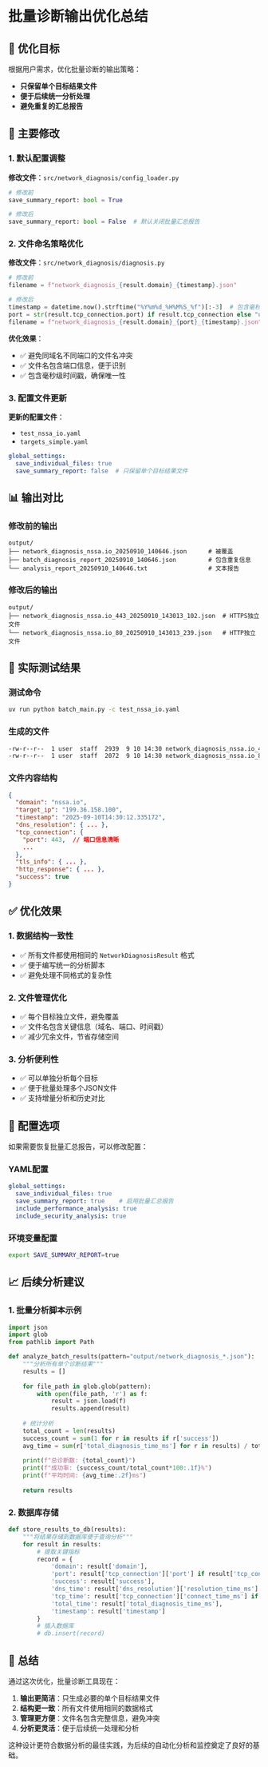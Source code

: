 # 批量诊断输出优化总结

## 🎯 优化目标

根据用户需求，优化批量诊断的输出策略：
- **只保留单个目标结果文件**
- **便于后续统一分析处理**
- **避免重复的汇总报告**

## 🔧 主要修改

### 1. 默认配置调整

**修改文件**：`src/network_diagnosis/config_loader.py`

```python
# 修改前
save_summary_report: bool = True

# 修改后  
save_summary_report: bool = False  # 默认关闭批量汇总报告
```

### 2. 文件命名策略优化

**修改文件**：`src/network_diagnosis/diagnosis.py`

```python
# 修改前
filename = f"network_diagnosis_{result.domain}_{timestamp}.json"

# 修改后
timestamp = datetime.now().strftime("%Y%m%d_%H%M%S_%f")[:-3]  # 包含毫秒
port = str(result.tcp_connection.port) if result.tcp_connection else "unknown"
filename = f"network_diagnosis_{result.domain}_{port}_{timestamp}.json"
```

**优化效果**：
- ✅ 避免同域名不同端口的文件名冲突
- ✅ 文件名包含端口信息，便于识别
- ✅ 包含毫秒级时间戳，确保唯一性

### 3. 配置文件更新

**更新的配置文件**：
- `test_nssa_io.yaml`
- `targets_simple.yaml`

```yaml
global_settings:
  save_individual_files: true
  save_summary_report: false  # 只保留单个目标结果文件
```

## 📊 输出对比

### 修改前的输出
```
output/
├── network_diagnosis_nssa.io_20250910_140646.json      # 被覆盖
├── batch_diagnosis_report_20250910_140646.json         # 包含重复信息
└── analysis_report_20250910_140646.txt                 # 文本报告
```

### 修改后的输出
```
output/
├── network_diagnosis_nssa.io_443_20250910_143013_102.json  # HTTPS独立文件
└── network_diagnosis_nssa.io_80_20250910_143013_239.json   # HTTP独立文件
```

## 🎯 实际测试结果

### 测试命令
```bash
uv run python batch_main.py -c test_nssa_io.yaml
```

### 生成的文件
```bash
-rw-r--r--  1 user  staff  2939  9 10 14:30 network_diagnosis_nssa.io_443_20250910_143013_102.json
-rw-r--r--  1 user  staff  2072  9 10 14:30 network_diagnosis_nssa.io_80_20250910_143013_239.json
```

### 文件内容结构
```json
{
  "domain": "nssa.io",
  "target_ip": "199.36.158.100",
  "timestamp": "2025-09-10T14:30:12.335172",
  "dns_resolution": { ... },
  "tcp_connection": {
    "port": 443,  // 端口信息清晰
    ...
  },
  "tls_info": { ... },
  "http_response": { ... },
  "success": true
}
```

## ✅ 优化效果

### 1. 数据结构一致性
- ✅ 所有文件都使用相同的 `NetworkDiagnosisResult` 格式
- ✅ 便于编写统一的分析脚本
- ✅ 避免处理不同格式的复杂性

### 2. 文件管理优化
- ✅ 每个目标独立文件，避免覆盖
- ✅ 文件名包含关键信息（域名、端口、时间戳）
- ✅ 减少冗余文件，节省存储空间

### 3. 分析便利性
- ✅ 可以单独分析每个目标
- ✅ 便于批量处理多个JSON文件
- ✅ 支持增量分析和历史对比

## 🔧 配置选项

如果需要恢复批量汇总报告，可以修改配置：

### YAML配置
```yaml
global_settings:
  save_individual_files: true
  save_summary_report: true    # 启用批量汇总报告
  include_performance_analysis: true
  include_security_analysis: true
```

### 环境变量配置
```bash
export SAVE_SUMMARY_REPORT=true
```

## 📈 后续分析建议

### 1. 批量分析脚本示例
```python
import json
import glob
from pathlib import Path

def analyze_batch_results(pattern="output/network_diagnosis_*.json"):
    """分析所有单个诊断结果"""
    results = []
    
    for file_path in glob.glob(pattern):
        with open(file_path, 'r') as f:
            result = json.load(f)
            results.append(result)
    
    # 统计分析
    total_count = len(results)
    success_count = sum(1 for r in results if r['success'])
    avg_time = sum(r['total_diagnosis_time_ms'] for r in results) / total_count
    
    print(f"总诊断数: {total_count}")
    print(f"成功率: {success_count/total_count*100:.1f}%")
    print(f"平均时间: {avg_time:.2f}ms")
    
    return results
```

### 2. 数据库存储
```python
def store_results_to_db(results):
    """将结果存储到数据库便于查询分析"""
    for result in results:
        # 提取关键指标
        record = {
            'domain': result['domain'],
            'port': result['tcp_connection']['port'] if result['tcp_connection'] else None,
            'success': result['success'],
            'dns_time': result['dns_resolution']['resolution_time_ms'] if result['dns_resolution'] else None,
            'tcp_time': result['tcp_connection']['connect_time_ms'] if result['tcp_connection'] else None,
            'total_time': result['total_diagnosis_time_ms'],
            'timestamp': result['timestamp']
        }
        # 插入数据库
        # db.insert(record)
```

## 🎉 总结

通过这次优化，批量诊断工具现在：

1. **输出更简洁**：只生成必要的单个目标结果文件
2. **结构更一致**：所有文件使用相同的数据格式
3. **管理更方便**：文件名包含完整信息，避免冲突
4. **分析更灵活**：便于后续统一处理和分析

这种设计更符合数据分析的最佳实践，为后续的自动化分析和监控奠定了良好的基础。
